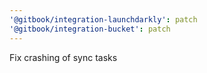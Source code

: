 ```yaml
---
'@gitbook/integration-launchdarkly': patch
'@gitbook/integration-bucket': patch
---
```


Fix crashing of sync tasks
